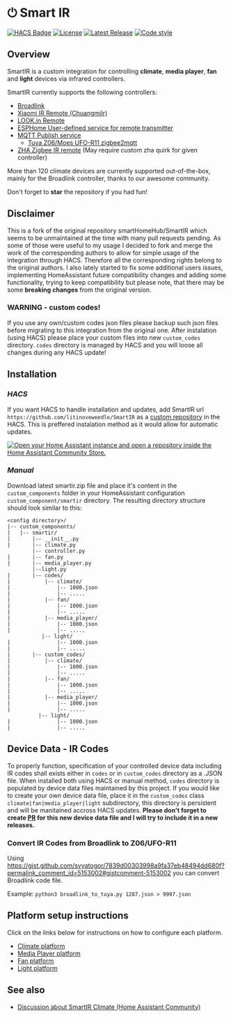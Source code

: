 # ⏻ Smart IR

[![HACS Badge](https://img.shields.io/badge/HACS-Custom-41BDF5.svg?style=for-the-badge)](https://github.com/hacs/integration)
[![License](https://img.shields.io/github/license/litinoveweedle/smartir?style=for-the-badge)](https://github.com/litinoveweedle/smartir/blob/main/LICENSE)
[![Latest Release](https://img.shields.io/github/v/release/litinoveweedle/smartir?style=for-the-badge)](https://github.com/litinoveweedle/smartir/releases)
[![Code style](https://img.shields.io/badge/code%20style-black-000000.svg?style=for-the-badge)](https://github.com/psf/black)

## Overview

SmartIR is a custom integration for controlling **climate**, **media player**, **fan** and **light** devices via infrared controllers.

SmartIR currently supports the following controllers:

- [Broadlink](https://www.home-assistant.io/integrations/broadlink/)
- [Xiaomi IR Remote (ChuangmiIr)](https://www.home-assistant.io/integrations/remote.xiaomi_miio/)
- [LOOK.in Remote](http://look-in.club/devices/remote)
- [ESPHome User-defined service for remote transmitter](https://esphome.io/components/api.html#user-defined-services)
- [MQTT Publish service](https://www.home-assistant.io/docs/mqtt/service/)
  - [Tuya Z06/Moes UFO-R11 zigbee2mqtt](https://www.zigbee2mqtt.io/devices/UFO-R11.html)
- [ZHA Zigbee IR remote](https://www.home-assistant.io/integrations/zha/) (May require custom zha quirk for given controller)

More than 120 climate devices are currently supported out-of-the-box, mainly for the Broadlink controller, thanks to our awesome community.

Don't forget to **star** the repository if you had fun!

## Disclaimer

This is a fork of the original repository smartHomeHub/SmartIR which seems to be unmaintained at the time with many pull requests pending. As some of those were useful to my usage I decided to fork and merge the work of the corresponding authors to allow for simple usage of the integration through HACS. Therefore all the corresponding rights belong to the original authors. I also lately started to fix some additional users issues, implementing HomeAssistant future compatibility changes and adding some functionality, trying to keep compatibility but please note, that there may be some **breaking changes** from the original version.

### WARNING - custom codes!

If you use any own/custom codes json files please backup such json files before migrating to this integration from the original one. After instalation (using HACS) please place your custom files into new `custom_codes` directory. `codes` directory is managed by HACS and you will loose all changes during any HACS update!

## Installation

### _HACS_

If you want HACS to handle installation and updates, add SmartIR url `https://github.com/litinoveweedle/SmartIR` as a [custom repository](https://hacs.xyz/docs/faq/custom_repositories/) in the HACS. This is preffered instalation method as it would allow for automatic updates.

[![Open your Home Assistant instance and open a repository inside the Home Assistant Community Store.](https://my.home-assistant.io/badges/hacs_repository.svg)](https://my.home-assistant.io/redirect/hacs_repository/?owner=litinoveweedle&repository=SmartIR&category=Integration)

### _Manual_

Download latest smartir.zip file and place it's content in the `custom_components` folder in your HomeAssistant configuration `custom_component/smartir` directory.
The resulting directory structure should look similar to this:

```
<config directory>/
|-- custom_components/
|   |-- smartir/
|       |-- __init__.py
|       |-- climate.py
        |-- controller.py
|       |-- fan.py
|       |-- media_player.py
        |--light.py
|       |-- codes/
|           |-- climate/
|               |-- 1000.json
|               |-- .....
|           |-- fan/
|               |-- 1000.json
|               |-- .....
|           |-- media_player/
|               |-- 1000.json
|               |-- .....
           |-- light/
|               |-- 1000.json
|               |-- .....
|       |-- custom_codes/
|           |-- climate/
|               |-- 1000.json
|               |-- .....
|           |-- fan/
|               |-- 1000.json
|               |-- .....
|           |-- media_player/
|               |-- 1000.json
|               |-- .....
          |-- light/
|               |-- 1000.json
|               |-- .....
```

## Device Data - IR Codes

To properly function, specification of your controlled device data including IR codes shall exists either in `codes` or in `custom_codes` directory as a .JSON file. When installed both using HACS or manual method, `codes` directory is populated by device data files maintained by this project. If you would like to create your own device data file, place it in the `custom_codes` class `climate|fan|media_player|light` subdirectory, this directory is persistent and will be manitained accross HACS updates. **Please don't forget to create [PR](https://github.com/litinoveweedle/SmartIR/pulls) for this new device data file and I will try to include it in a new releases.**

### Convert IR Codes from Broadlink to Z06/UFO-R11

Using https://gist.github.com/svyatogor/7839d00303998a9fa37eb48494dd680f?permalink_comment_id=5153002#gistcomment-5153002 you can convert Broadlink code file.

Example: `python3 broadlink_to_tuya.py 1287.json > 9997.json`

## Platform setup instructions

Click on the links below for instructions on how to configure each platform.

- [Climate platform](/docs/CLIMATE.md)
- [Media Player platform](/docs/MEDIA_PLAYER.md)
- [Fan platform](/docs/FAN.md)
- [Light platform](/docs/LIGHT.md)

## See also

- [Discussion about SmartIR Climate (Home Assistant Community)](https://community.home-assistant.io/t/smartir-control-your-climate-tv-and-fan-devices-via-ir-rf-controllers/)

